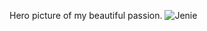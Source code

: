 Hero picture of my beautiful passion.
![Jenie](https://github.com/ChewBaccaYeti/jeniesunflower/assets/60115053/a0bd9aa4-5180-40ea-aa8f-71132b6d14ae)
